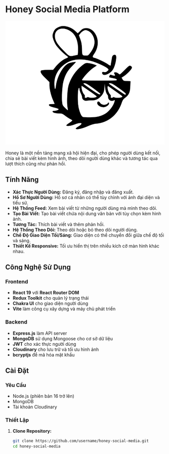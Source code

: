 # Honey Social Media Platform

![Honey Logo](https://github.com/hjsad1994/honey-social/blob/main/frontend/public/dark-logo.svg)

Honey là một nền tảng mạng xã hội hiện đại, cho phép người dùng kết nối, chia sẻ bài viết kèm hình ảnh, theo dõi người dùng khác và tương tác qua lượt thích cũng như phản hồi.

## Tính Năng

- **Xác Thực Người Dùng:** Đăng ký, đăng nhập và đăng xuất.
- **Hồ Sơ Người Dùng:** Hồ sơ cá nhân có thể tùy chỉnh với ảnh đại diện và tiểu sử.
- **Hệ Thống Feed:** Xem bài viết từ những người dùng mà mình theo dõi.
- **Tạo Bài Viết:** Tạo bài viết chứa nội dung văn bản với tùy chọn kèm hình ảnh.
- **Tương Tác:** Thích bài viết và thêm phản hồi.
- **Hệ Thống Theo Dõi:** Theo dõi hoặc bỏ theo dõi người dùng.
- **Chế Độ Giao Diện Tối/Sáng:** Giao diện có thể chuyển đổi giữa chế độ tối và sáng.
- **Thiết Kế Responsive:** Tối ưu hiển thị trên nhiều kích cỡ màn hình khác nhau.

## Công Nghệ Sử Dụng

### Frontend
- **React 19** với **React Router DOM**
- **Redux Toolkit** cho quản lý trạng thái
- **Chakra UI** cho giao diện người dùng
- **Vite** làm công cụ xây dựng và máy chủ phát triển

### Backend
- **Express.js** làm API server
- **MongoDB** sử dụng Mongoose cho cơ sở dữ liệu
- **JWT** cho xác thực người dùng
- **Cloudinary** cho lưu trữ và tối ưu hình ảnh
- **bcryptjs** để mã hóa mật khẩu

## Cài Đặt

### Yêu Cầu
- Node.js (phiên bản 16 trở lên)
- MongoDB
- Tài khoản Cloudinary

### Thiết Lập
1. **Clone Repository:**
   ```bash
   git clone https://github.com/username/honey-social-media.git
   cd honey-social-media
